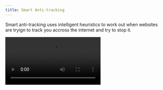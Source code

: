 ```yaml
---
title: Smart Anti-tracking
---
```


Smart anti-tracking uses intelligent heuristics to work out when websites are tryign to track you
accross the internet and try to stop it.

<video src="./images/Screen_Recording_20200310-180138.mp4" alt="How to turn on smart anti tracking" controls="true">